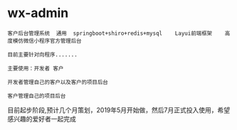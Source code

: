 # wx-admin

    客户后台管理系统  通用  springboot+shiro+redis+mysql    Layui前端框架    高度模仿微信小程序官方管理后台

    目前主要针对向程序.......

    主要使用：开发者 客户

    开发者管理自己的客户以及客户的项目后台

    客户管理自己的项目后台 
    
目前起步阶段,预计几个月策划，2019年5月开始做，然后7月正式投入使用，希望感兴趣的爱好者一起完成
    

